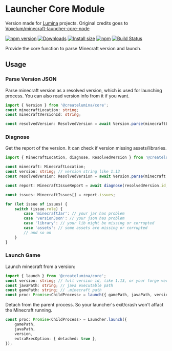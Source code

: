 # Launcher Core Module

Version made for [Lumina](https://github.com/CreateLumina) projects. Original credits goes to [Voxelum/minecraft-launcher-core-node](https://github.com/Voxelum/minecraft-launcher-core-node)

[![npm version](https://img.shields.io/npm/v/@createlumina/core.svg)](https://www.npmjs.com/package/@createlumina/core)
[![Downloads](https://img.shields.io/npm/dm/@createlumina/core.svg)](https://npmjs.com/@createlumina/core)
[![Install size](https://packagephobia.now.sh/badge?p=@createlumina/core)](https://packagephobia.now.sh/result?p=@createlumina/core)
[![npm](https://img.shields.io/npm/l/@createlumina/minecraft-launcher-core.svg)](https://github.com/CreateLumina/minecraft-utils/blob/master/LICENSE)
[![Build Status](https://github.com/CreateLumina/minecraft-utils/workflows/Build/badge.svg)](https://github.com/CreateLumina/minecraft-utils/actions?query=workflow%3ABuild)

Provide the core function to parse Minecraft version and launch.

## Usage

### Parse Version JSON

Parse minecraft version as a resolved version, which is used for launching process. You can also read version info from it if you want.

```ts
import { Version } from '@createlumina/core';
const minecraftLocation: string;
const minecraftVersionId: string;

const resolvedVersion: ResolvedVersion = await Version.parse(minecraftLocation, minecraftVersionId);
```

### Diagnose

Get the report of the version. It can check if version missing assets/libraries.

```ts
import { MinecraftLocation, diagnose, ResolvedVersion } from '@createlumina/core';

const minecraft: MinecraftLocation;
const version: string; // version string like 1.13
const resolvedVersion: ResolvedVersion = await Version.parse(minecraft, version);

const report: MinecraftIssueReport = await diagnose(resolvedVersion.id, resolvedVersion.minecraftDirectory);

const issues: MinecraftIssues[] = report.issues;

for (let issue of issues) {
    switch (issue.role) {
        case 'minecraftJar': // your jar has problem
        case 'versionJson': // your json has problem
        case 'library': // your lib might be missing or corrupted
        case 'assets': // some assets are missing or corrupted
        // and so on
    }
}
```

### Launch Game

Launch minecraft from a version:

```ts
import { launch } from '@createlumina/core';
const version: string; // full version id, like 1.13, or your forge version like, 1.13-forge-<someForgeVersion>
const javaPath: string; // java executable path
const gamePath: string; // .minecraft path
const proc: Promise<ChildProcess> = launch({ gamePath, javaPath, version });
```

Detach from the parent process. So your launcher's exit/crash won't affact the Minecraft running.

```ts
const proc: Promise<ChildProcess> = Launcher.launch({
    gamePath,
    javaPath,
    version,
    extraExecOption: { detached: true },
});
```
